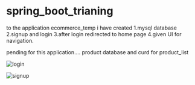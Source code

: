 # spring_boot_trianing
to the application ecommerce_temp i have created
1.mysql database
2.signup and login
3.after login redirected to home page 
4.given UI for navigation.


pending for this application....
product database and curd for product_list



![login](https://user-images.githubusercontent.com/37327787/84585535-684fa480-ae2e-11ea-9c86-1be1d8e5a1ca.PNG)

![signup](https://user-images.githubusercontent.com/37327787/84585538-74d3fd00-ae2e-11ea-9c18-48b288048110.PNG)
